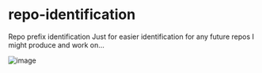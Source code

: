 # repo-identification
Repo prefix identification
Just for easier identification for any future repos I might produce and work on...   

![image](https://github.com/Gavin-Currie/repo-identification/assets/37574693/5d3baf59-8f35-42aa-a270-8dc88fdd172d)
